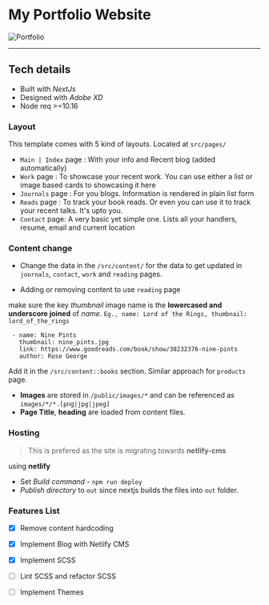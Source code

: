 # My Portfolio Website

![Portfolio](https://user-images.githubusercontent.com/10527102/80273176-b7f6d700-86ed-11ea-8dc1-a19c08cb7066.png)

---

## Tech details
  - Built with *NextJs*
  - Designed with *Adobe XD*
  - Node req >=10.16
  

### Layout

This template comes with 5 kind of layouts. Located at `src/pages/`

- `Main | Index` page : With your info and Recent blog (added automatically)
- `Work` page : To showcase your recent work. You can use either a list or image based cards to showcasing it here
- `Journals` page : For you blogs. Information is rendered in plain list form
- `Reads` page : To track your book reads. Or even you can use it to track your recent talks. It's upto you.
- `Contact` page: A very basic yet simple one. Lists all your handlers, resume, email and current location

### Content change

- Change the data in the `/src/content/` for the data to get updated in `journals`, `contact`, `work` and `reading` pages. 

- Adding or removing content to use `reading` page

make sure the key *thumbnail* image name is the **lowercased and underscore joined** of *name*.
`Eg., name: Lord of the Rings, thumbnail: lord_of_the_rings`

```
 - name: Nine Pints
   thumbnail: nine_pints.jpg
   link: https://www.goodreads.com/book/show/38232376-nine-pints
   author: Rose George
```

Add it in the `/src/content::books` section. Similar approach for `products` page.

- **Images** are stored in `/public/images/*` and can be referenced as `images/*/*.[png|jpg|jpeg]`
- **Page Title**, **heading** are loaded from content files.

### Hosting
> This is prefered as the site is migrating towards **netlify-cms**

using **netlify**
- Set *Build command* - `npm run deploy`
- *Publish directory* to `out` since nextjs builds the files into `out` folder.


### Features List
- [x] Remove content hardcoding
- [x] Implement Blog with Netlify CMS
- [x] Implement SCSS
- [ ] Lint SCSS and refactor SCSS
- [ ] Implement Themes

